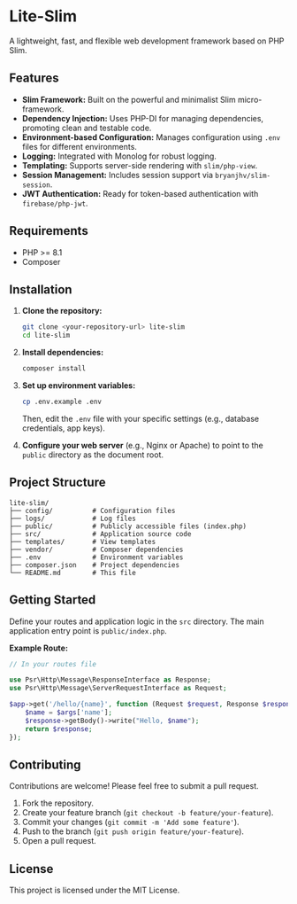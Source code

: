 # Lite-Slim

A lightweight, fast, and flexible web development framework based on PHP Slim.

## Features

*   **Slim Framework:** Built on the powerful and minimalist Slim micro-framework.
*   **Dependency Injection:** Uses PHP-DI for managing dependencies, promoting clean and testable code.
*   **Environment-based Configuration:** Manages configuration using `.env` files for different environments.
*   **Logging:** Integrated with Monolog for robust logging.
*   **Templating:** Supports server-side rendering with `slim/php-view`.
*   **Session Management:** Includes session support via `bryanjhv/slim-session`.
*   **JWT Authentication:** Ready for token-based authentication with `firebase/php-jwt`.

## Requirements

*   PHP >= 8.1
*   Composer

## Installation

1.  **Clone the repository:**
    ```bash
    git clone <your-repository-url> lite-slim
    cd lite-slim
    ```

2.  **Install dependencies:**
    ```bash
    composer install
    ```

3.  **Set up environment variables:**
    ```bash
    cp .env.example .env
    ```
    Then, edit the `.env` file with your specific settings (e.g., database credentials, app keys).

4.  **Configure your web server** (e.g., Nginx or Apache) to point to the `public` directory as the document root.

## Project Structure

```
lite-slim/
├── config/          # Configuration files
├── logs/            # Log files
├── public/          # Publicly accessible files (index.php)
├── src/             # Application source code
├── templates/       # View templates
├── vendor/          # Composer dependencies
├── .env             # Environment variables
├── composer.json    # Project dependencies
└── README.md        # This file
```

## Getting Started

Define your routes and application logic in the `src` directory. The main application entry point is `public/index.php`.

**Example Route:**

```php
// In your routes file

use Psr\Http\Message\ResponseInterface as Response;
use Psr\Http\Message\ServerRequestInterface as Request;

$app->get('/hello/{name}', function (Request $request, Response $response, array $args) {
    $name = $args['name'];
    $response->getBody()->write("Hello, $name");
    return $response;
});
```

## Contributing

Contributions are welcome! Please feel free to submit a pull request.

1.  Fork the repository.
2.  Create your feature branch (`git checkout -b feature/your-feature`).
3.  Commit your changes (`git commit -m 'Add some feature'`).
4.  Push to the branch (`git push origin feature/your-feature`).
5.  Open a pull request.

## License

This project is licensed under the MIT License.
